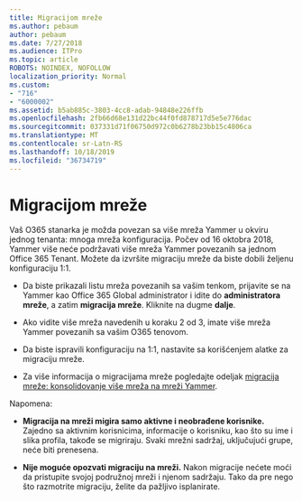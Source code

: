 ```yaml
---
title: Migracijom mreže
ms.author: pebaum
author: pebaum
ms.date: 7/27/2018
ms.audience: ITPro
ms.topic: article
ROBOTS: NOINDEX, NOFOLLOW
localization_priority: Normal
ms.custom:
- "716"
- "6000002"
ms.assetid: b5ab885c-3803-4cc8-adab-94848e226ffb
ms.openlocfilehash: 2fb66d68e131d22bc44f0fd878717d5e5e776dac
ms.sourcegitcommit: 037331d71f06750d972c0b6278b23bb15c4806ca
ms.translationtype: MT
ms.contentlocale: sr-Latn-RS
ms.lasthandoff: 10/18/2019
ms.locfileid: "36734719"
---
```

# <a name="network-migration"></a>Migracijom mreže

Vaš O365 stanarka je možda povezan sa više mreža Yammer u okviru jednog tenanta: mnoga mreža konfiguracija. Počev od 16 oktobra 2018, Yammer više neće podržavati više mreža Yammer povezanih sa jednom Office 365 Tenant. Možete da izvršite migraciju mreže da biste dobili željenu konfiguraciju 1:1.
  
- Da biste prikazali listu mreža povezanih sa vašim tenkom, prijavite se na Yammer kao Office 365 Global administrator i idite do **administratora mreže**, a zatim **migracija mreže**. Kliknite na dugme **dalje**.

- Ako vidite više mreža navedenih u koraku 2 od 3, imate više mreža Yammer povezanih sa vašim O365 tenovom.

- Da biste ispravili konfiguraciju na 1:1, nastavite sa korišćenjem alatke za migraciju mreže.

- Za više informacija o migracijama mreže pogledajte odeljak [migracija mreže: konsolidovanje više mreža na mreži Yammer](https://docs.microsoft.com/yammer/configure-your-yammer-network/consolidate-multiple-yammer-networks).

Napomena:
  
- **Migracija na mreži migira samo aktivne i neobrađene korisnike.** Zajedno sa aktivnim korisnicima, informacije o korisniku, kao što su ime i slika profila, takođe se migriraju. Svaki mrežni sadržaj, uključujući grupe, neće biti prenesena.

- **Nije moguće opozvati migraciju na mreži.** Nakon migracije nećete moći da pristupite svojoj podružnoj mreži i njenom sadržaju. Tako da pre nego što razmotrite migraciju, želite da pažljivo isplanirate.
